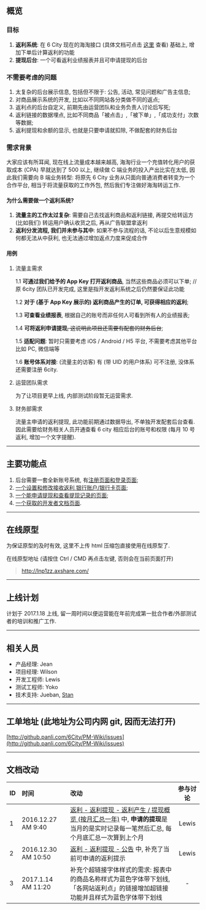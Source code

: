 ## 概览
### 目标
1. **返利系统**: 在 6 City 现在的海淘接口 (具体文档可点击 [这里](https://github.com/iamWangJunjie/6-City-Rebates/blob/master/返利系统%20B%20端后台.md#开发者文档) 查看) 基础上, 增加下单后计算返利的功能
2. **提现后台**: 一个可看返利业绩报表并且可申请提现的后台 

### 不需要考虑的问题
1. 太复杂的后台展示信息, 包括但不限于: 公告, 活动, 常见问题和广告主信息;
2. 对商品展示系统的开发, 比如以不同网站各分类做不同的返点;
3. 返利点的后台自定义, 前期先由运营团队和业务负责人讨论后写死;
4. 返利链接的数据埋点, 比如不同商品「被点击」,「被下单」,「成功支付」次数等数据;
5. 返利提现和余额的显示, 也就是只要申请就扣除, 不做配套的财务后台

### 需求背景
大家应该有所耳闻, 现在线上流量成本越来越高, 海淘行业一个充值转化用户的获取成本 (CPA) 早就达到了 500 以上, 继续做 C 端业务的投入产出比实在太低, 因此我们需要向 B 端业务转型: 将原先 6 City 业务从只面向普通消费者转变为一个合作平台, 相当于将流量获取的工作外包, 然后我们专注做好海淘转运工作.

#### 为什么需要做一个返利系统?
1. **流量主的工作太过复杂**: 需要自己去找返利商品和返利链接, 再提交给转运方 (比如我们) 转运用户确认收货之后, 再从广告联盟拿返利
2. **返利分发流程, 我们并未参与其中**: 如果不参与流程的话, 不论以后生意规模如何都无法从中获利, 也无法通过增加返点力度来促成合作

#### 用例
1. 流量主需求

    1.1 **可通过我们给予的 App Key 打开返利商品**, 当然这些商品必须可以下单; //原 6city 团队已开发完成, 这里是指开发返利系统之后仍然要保证此功能

    1.2 **对于 (基于 App Key 展示的) 返利商品产生的订单, 可获得相应的返利**;

    1.3 **可查看业绩报表**, 根据自己的账号而非任何人可看到所有人的业绩报表;
 
    1.4 **可将返利申请提现**~~, 这说明此项目还需要有配套的财务后台~~;

    1.5 **适配问题**: 暂时只需要考虑 iOS / Android / H5 平台, 不需要考虑其他平台比如 PC, 微信端等

    1.6 **账号体系对接**: (流量主的访客) 有 (带 UID 的用户体系) 可不注册, 没体系还需要注册 6city.

2. 运营团队需求

    为了让项目更早上线, 内部测试阶段暂无运营需求.
    
3. 财务部需求

    流量主申请的返利提现, 此功能前期通过数据导出, 不单独开发配套后台查看. 因此需要给财务相关人员开通查看 6 city 相应后台的账号和权限 (每月 10 号返利, 增加一个文字提醒).

___
## 主要功能点
1. 后台需要一套全新账号系统, 有[注册页面和登录页面](https://github.com/iamWangJunjie/6-City-Rebates/blob/master/返利系统%20B%20端后台.md#注册页面和登录页面);
2. [一个设置和修改接收返利 银行账户/银行卡页面](https://github.com/iamWangJunjie/6-City-Rebates/blob/master/返利系统%20B%20端后台.md#账号管理);
3. [一个能申请提现和查看提现记录的页面](https://github.com/iamWangJunjie/6-City-Rebates/blob/master/返利系统%20B%20端后台.md#返利提现);
4. [一个获取的开发者文档页面](https://github.com/iamWangJunjie/6-City-Rebates/blob/master/返利系统%20B%20端后台.md#开发者文档).

___
## 在线原型
为保证原型的及时有效, 这里不上传 html 压缩包直接使用在线原型了.
 
在线原型地址 (请按住 Ctrl / CMD 再点击左键, 否则会在当前页面打开) 
> http://lnp1zz.axshare.com/

___
## 上线计划
计划于 2017.1.18 上线, 留一周时间以便运营能在年前完成第一批合作者/外部测试者的培训和推广工作.
___
## 相关人员
- 产品经理: Jean
- 项目经理: Wilson
- 开发工程师: Lewis
- 测试工程师: Yoko
- 技术支持: Jueban, [Stan](http://img.panlidns.com/CMS/bianjiImage/cImg/636186922108721328.png)

___
## 工单地址 (此地址为公司内网 git, 因而无法打开) 
[http://github.panli.com/6City/PM-Wiki/issues](http://github.panli.com/6City/PM-Wiki/issues)

___
## 文档改动
|ID|时间|改动|参与讨论|
|:--------|:--------|:-----|:-----:|
|1|2016.12.27 AM 9:40|[返利 - 返利提现 - 返利产生 / 提现概览 (按月汇总一年)](https://github.com/iamWangJunjie/6-City-Rebates/blob/master/返利系统%20B%20端后台.md#返利产生--提现概览-按月汇总一年) 中, **申请的提现**是当月的是实时记录每一笔然后汇总, 每个月底汇总一次算到上个月|Lewis|
|2|2016.12.30 AM 10:50|[返利 - 返利提现 - 公告](https://github.com/iamWangJunjie/6-City-Rebates/blob/master/返利系统%20B%20端后台.md#公告部分) 中, 补充了当前可申请的返利提示|Lewis|
|3|2017.1.14 AM 11:20|补充个超链接字体样式的需求: 报表中的商品名称样式为蓝色字体带下划线, 「各网站返利点」的链接增加超链接功能并且样式为蓝色字体带下划线|-|
